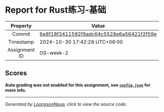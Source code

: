# Report for Rust练习-基础

| Property | Value |
|:--------:|-------|
| Commit | [6e8f18f3411592f9adc64c5528e6a56421f2f59e](https://github.com/Loongson-neuq/rust-basic-01-Yttehs-HDX/tree/6e8f18f3411592f9adc64c5528e6a56421f2f59e) |
| Timestamp | 2024-10-30 17:42:28 UTC+08:00 |
| Assignment ID | OS-week-2 |
## Scores
**Auto grading was not enabled for this assignment, see [`config.json`](https://github.com/Loongson-neuq/rust-basic-01-Yttehs-HDX/blob/6e8f18f3411592f9adc64c5528e6a56421f2f59e/.assignment/config.json) for more info.**

-----------
*Generated by [LoongsonNeuq](https://github.com/Loongson-Neuq/LoongsonNeuq), click to view the source code.*
